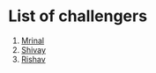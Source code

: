 # List of challengers
1. [Mrinal](https://github.com/mrinal1224)
2. [Shivay](https://github.com/shivaylamba)
3. [Rishav](https://github.com/Rishav986)